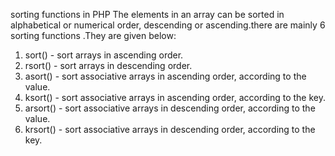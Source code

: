 sorting functions in PHP
The elements in an array can be sorted in alphabetical or numerical order, descending or ascending.there are mainly 6 sorting functions .They are given below:
1) sort() - sort arrays in ascending order.
2) rsort() - sort arrays in descending order.
3) asort() - sort associative arrays in ascending order, according to the value.
4) ksort() - sort associative arrays in ascending order, according to the key.
5) arsort() - sort associative arrays in descending order, according to the value.
6) krsort() - sort associative arrays in descending order, according to the key.
